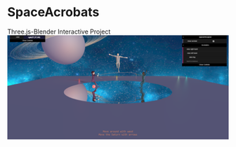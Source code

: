 # SpaceAcrobats
Three.js-Blender Interactive Project
![alt text](https://github.com/VanaSt/SpaceAcrobats/blob/master/Scene.png)
